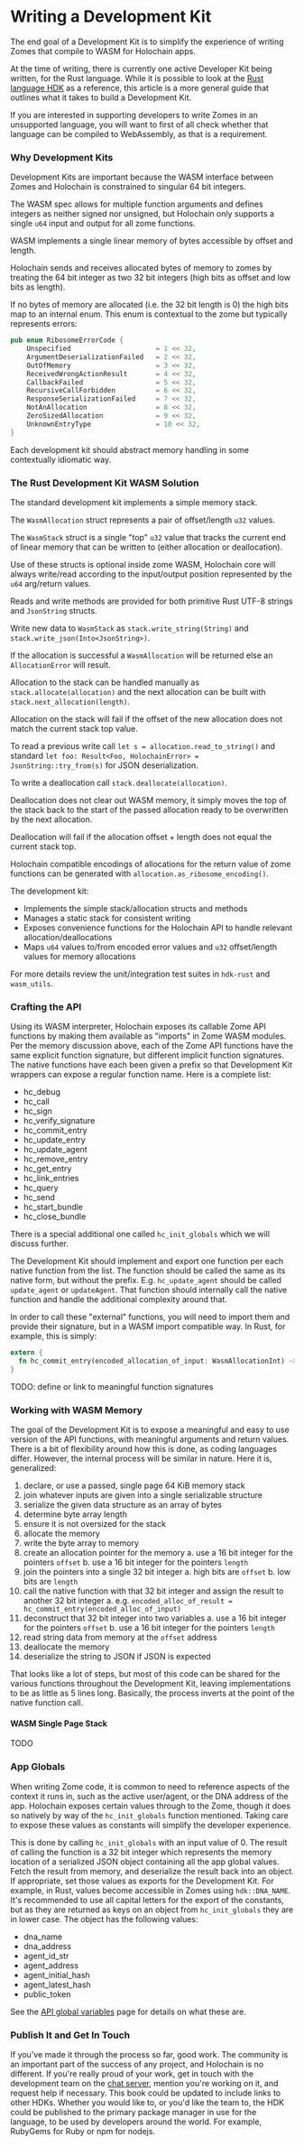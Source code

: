 # Writing a Development Kit

The end goal of a Development Kit is to simplify the experience of writing Zomes that compile to WASM for Holochain apps.

At the time of writing, there is currently one active Developer Kit being written, for the Rust language. While it is possible to look at the [Rust language HDK](https://github.com/holochain/hdk-rust) as a reference, this article is a more general guide that outlines what it takes to build a Development Kit.

If you are interested in supporting developers to write Zomes in an unsupported language, you will want to first of all check whether that language can be compiled to WebAssembly, as that is a requirement.

### Why Development Kits

Development Kits are important because the WASM interface between Zomes and Holochain is constrained to singular 64 bit integers.

The WASM spec allows for multiple function arguments and defines integers as neither signed nor unsigned, but Holochain only supports a single `u64` input and output for all zome functions.

WASM implements a single linear memory of bytes accessible by offset and length.

Holochain sends and receives allocated bytes of memory to zomes by treating the 64 bit integer as two 32 bit integers (high bits as offset and low bits as length).

If no bytes of memory are allocated (i.e. the 32 bit length is 0) the high bits map to an internal enum. This enum is contextual to the zome but typically represents errors:

```rust
pub enum RibosomeErrorCode {
    Unspecified                     = 1 << 32,
    ArgumentDeserializationFailed   = 2 << 32,
    OutOfMemory                     = 3 << 32,
    ReceivedWrongActionResult       = 4 << 32,
    CallbackFailed                  = 5 << 32,
    RecursiveCallForbidden          = 6 << 32,
    ResponseSerializationFailed     = 7 << 32,
    NotAnAllocation                 = 8 << 32,
    ZeroSizedAllocation             = 9 << 32,
    UnknownEntryType                = 10 << 32,
}
```

Each development kit should abstract memory handling in some contextually idiomatic way.

### The Rust Development Kit WASM Solution

The standard development kit implements a simple memory stack.

The `WasmAllocation` struct represents a pair of offset/length `u32` values.

The `WasmStack` struct is a single "top" `u32` value that tracks the current end of linear memory that can be written to (either allocation or deallocation).

Use of these structs is optional inside zome WASM, Holochain core will always write/read according to the input/output position represented by the `u64` arg/return values.

Reads and write methods are provided for both primitive Rust UTF-8 strings and `JsonString` structs.

Write new data to `WasmStack` as `stack.write_string(String)` and `stack.write_json(Into<JsonString>)`.

If the allocation is successful a `WasmAllocation` will be returned else an `AllocationError` will result.

Allocation to the stack can be handled manually as `stack.allocate(allocation)` and the next allocation can be built with `stack.next_allocation(length)`.

Allocation on the stack will fail if the offset of the new allocation does not match the current stack top value.

To read a previous write call `let s = allocation.read_to_string()` and standard `let foo: Result<Foo, HolochainError> = JsonString::try_from(s)` for JSON deserialization.

To write a deallocation call `stack.deallocate(allocation)`.

Deallocation does not clear out WASM memory, it simply moves the top of the stack back to the start of the passed allocation ready to be overwritten by the next allocation.

Deallocation will fail if the allocation offset + length does not equal the current stack top.

Holochain compatible encodings of allocations for the return value of zome functions can be generated with `allocation.as_ribosome_encoding()`.

The development kit:

- Implements the simple stack/allocation structs and methods
- Manages a static stack for consistent writing
- Exposes convenience functions for the Holochain API to handle relevant allocation/deallocations
- Maps `u64` values to/from encoded error values and `u32` offset/length values for memory allocations

For more details review the unit/integration test suites in `hdk-rust` and `wasm_utils`.

### Crafting the API

Using its WASM interpreter, Holochain exposes its callable Zome API functions by making them available as "imports" in Zome WASM modules. Per the memory discussion above, each of the Zome API functions have the same explicit function signature, but different implicit function signatures. The native functions have each been given a prefix so that Development Kit wrappers can expose a regular function name. Here is a complete list:

- hc_debug
- hc_call
- hc_sign
- hc_verify_signature
- hc_commit_entry
- hc_update_entry
- hc_update_agent
- hc_remove_entry
- hc_get_entry
- hc_link_entries
- hc_query
- hc_send
- hc_start_bundle
- hc_close_bundle

There is a special additional one called `hc_init_globals` which we will discuss further.

The Development Kit should implement and export one function per each native function from the list. The function should be called the same as its native form, but without the prefix. E.g. `hc_update_agent` should be called `update_agent` or `updateAgent`. That function should internally call the native function and handle the additional complexity around that.

In order to call these "external" functions, you will need to import them and provide their signature, but in a WASM import compatible way. In Rust, for example, this is simply:
```rust
extern {
  fn hc_commit_entry(encoded_allocation_of_input: WasmAllocationInt) -> WasmAllocationInt;
}
```

TODO: define or link to meaningful function signatures

### Working with WASM Memory

The goal of the Development Kit is to expose a meaningful and easy to use version of the API functions, with meaningful arguments and return values. There is a bit of flexibility around how this is done, as coding languages differ. However, the internal process will be similar in nature. Here it is, generalized:
1. declare, or use a passed, single page 64 KiB memory stack
2. join whatever inputs are given into a single serializable structure
3. serialize the given data structure as an array of bytes
4. determine byte array length
5. ensure it is not oversized for the stack
6. allocate the memory
7. write the byte array to memory
8. create an allocation pointer for the memory
  a. use a 16 bit integer for the pointers `offset`
  b. use a 16 bit integer for the pointers `length`
9. join the pointers into a single 32 bit integer
  a. high bits are `offset`
  b. low bits are `length`
10. call the native function with that 32 bit integer and assign the result to another 32 bit integer
  a. e.g. `encoded_alloc_of_result = hc_commit_entry(encoded_alloc_of_input)`
11. deconstruct that 32 bit integer into two variables
  a. use a 16 bit integer for the pointers `offset`
  b. use a 16 bit integer for the pointers `length`
12. read string data from memory at the `offset` address
13. deallocate the memory
14. deserialize the string to JSON if JSON is expected

That looks like a lot of steps, but most of this code can be shared for the various functions throughout the Development Kit, leaving implementations to be as little as 5 lines long. Basically, the process inverts at the point of the native function call.

#### WASM Single Page Stack

TODO

### App Globals

When writing Zome code, it is common to need to reference aspects of the context it runs in, such as the active user/agent, or the DNA address of the app. Holochain exposes certain values through to the Zome, though it does so natively by way of the `hc_init_globals` function mentioned. Taking care to expose these values as constants will simplify the developer experience.

This is done by calling `hc_init_globals` with an input value of 0. The result of calling the function is a 32 bit integer which represents the memory location of a serialized JSON object containing all the app global values. Fetch the result from memory, and deserialize the result back into an object. If appropriate, set those values as exports for the Development Kit. For example, in Rust, values become accessible in Zomes using `hdk::DNA_NAME`. It's recommended to use all capital letters for the export of the constants, but as they are returned as keys on an object from `hc_init_globals` they are in lower case. The object has the following values:
- dna_name
- dna_address
- agent_id_str
- agent_address
- agent_initial_hash
- agent_latest_hash
- public_token

See the [API global variables](/zome/api_globals.html) page for details on what these are.

### Publish It and Get In Touch

If you've made it through the process so far, good work. The community is an important part of the success of any project, and Holochain is no different. If you're really proud of your work, get in touch with the development team on the [chat server](https://chat.holochain.net/appsup/channels/hc-core), mention you're working on it, and request help if necessary. This book could be updated to include links to other HDKs. Whether you would like to, or you'd like the team to, the HDK could be published to the primary package manager in use for the language, to be used by developers around the world. For example, RubyGems for Ruby or npm for nodejs.
